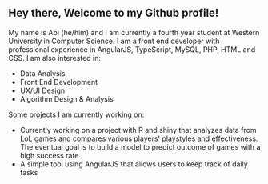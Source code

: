 ## Hey there, Welcome to my Github profile!

My name is Abi (he/him) and I am currently a fourth year student at Western University in Computer Science. I am a front end developer with professional experience in AngularJS, TypeScript, MySQL, PHP, HTML and CSS. I am also interested in:

- Data Analysis
- Front End Development
- UX/UI Design
- Algorithm Design & Analysis

Some projects I am currently working on: 

- Currently working on a project with R and shiny that analyzes data from LoL games and compares various players' playstyles and effectiveness. The eventual goal is to build a model to predict outcome of games with a high success rate
- A simple tool using AngularJS that allows users to keep track of daily tasks
